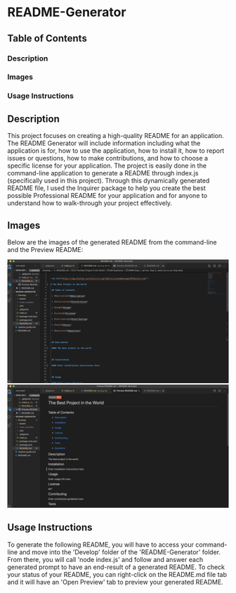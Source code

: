 # README-Generator

## Table of Contents
### Description
### Images
### Usage Instructions

## Description
This project focuses on creating a high-quality README for an application. The README Generator will include information including what the application is for, how to use the application, how to install it, how to report issues or questions, how to make contributions, and how to choose a specific license for your application. The project is easily done in the command-line application to generate a README through index.js (specifically used in this project). Through this dynamically generated README file, I used the Inquirer package to help you create the best possible Professional README for your application and for anyone to understand how to walk-through your project effectively.

## Images
Below are the images of the generated README from the command-line and the Preview README:

<img src="./Develop/assets/img2.png" alt="Image of the Generated README.md">
<img src="./Develop/assets/img1.png" alt="Image of the Preview Generated README.md">

## Usage Instructions
To generate the following README, you will have to access your command-line and move into the 'Develop' folder of the 'README-Generator' folder. From there, you will call 'node index.js' and follow and answer each generated prompt to have an end-result of a generated README. To check your status of your README, you can right-click on the README.md file tab and it will have an 'Open Preview' tab to preview your generated README.

